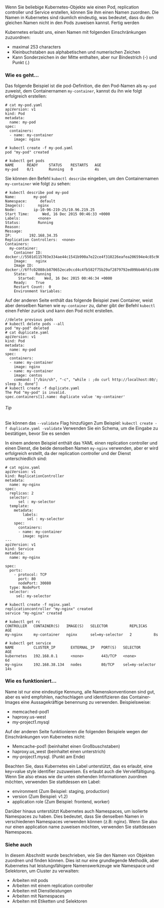 Wenn Sie beliebige Kubernetes-Objekte wie einen Pod, replication controller und Service erstellen, können Sie ihm einen Namen zuordnen. Die Namen in Kubernetes sind räumlich eindeutig, was bedeutet, dass du den gleichen Namen nicht in den Pods zuweisen kannst.
Fertig werden

Kubernetes erlaubt uns, einen Namen mit folgenden Einschränkungen zuzuordnen:

* maximal 253 characters
* Kleinbuchstaben aus alphabetischen und numerischen Zeichen
* Kann Sonderzeichen in der Mitte enthalten, aber nur Bindestrich (-) und Punkt (.)

### Wie es geht…

Das folgende Beispiel ist die pod-Definition, die den Pod-Namen als `my-pod` zuweist, dem Containernamen  `my-container`, kannst du ihn wie folgt erfolgreich erstellen:
```
# cat my-pod.yaml 
apiVersion: v1
kind: Pod
metadata:
  name: my-pod
spec:
  containers:
  - name: my-container
    image: nginx

# kubectl create -f my-pod.yaml 
pod "my-pod" created

# kubectl get pods
NAME      READY     STATUS    RESTARTS   AGE
my-pod    0/1       Running   0          4s
```
Sie können den Befehl `kubectl describe` eingeben, um den Containernamen `my-container` wie folgt zu sehen:
```
# kubectl describe pod my-pod
Name:        my-pod
Namespace:      default
Image(s):      nginx
Node:        ip-10-96-219-25/10.96.219.25
Start Time:      Wed, 16 Dec 2015 00:46:33 +0000
Labels:        <none>
Status:        Running
Reason:        
Message:      
IP:        192.168.34.35
Replication Controllers:  <none>
Containers:
  my-container:
    Container ID:  docker://5501d115703e334ae44c1541b990a7e22ce4f310226eafea206594e4c85c90d9
    Image:    nginx
    Image ID:    docker://6ffc02088cb870652eca9ccd4c4fb582f75b29af2879792ed09bb46fd1c898ef
    State:    Running
      Started:    Wed, 16 Dec 2015 00:46:34 +0000
    Ready:    True
    Restart Count:  0
    Environment Variables:
```

Auf der anderen Seite enthält das folgende Beispiel zwei Container, weist aber denselben Namen wie `my-container` zu, daher gibt der Befehl `kubectl` einen Fehler zurück und kann den Pod nicht erstellen.
```
//delete previous pods 
# kubectl delete pods --all
pod "my-pod" deleted
# cat duplicate.yaml 
apiVersion: v1
kind: Pod
metadata:
  name: my-pod
spec:
  containers:
  - name: my-container
    image: nginx
  - name: my-container
    image: centos
    command: ["/bin/sh", "-c", "while : ;do curl http://localhost:80/; sleep 3; done"]
# kubectl create -f duplicate.yaml 
The Pod "my-pod" is invalid.
spec.containers[1].name: duplicate value 'my-container'

```

###### Tip
Sie können das `--validate` Flag hinzufügen
Zum Beispiel: `kubectl create -f duplicate.yaml -validate`
Verwenden Sie ein Schema, um die Eingabe zu bestätigen, bevor Sie es senden

In einem anderen Beispiel enthält das YAML einen replication controller und einen Dienst, die beide denselben Namen `my-nginx` verwenden, aber er wird erfolgreich erstellt, da der replication controller und der Dienst unterschiedlich sind:
```
# cat nginx.yaml 
apiVersion: v1
kind: ReplicationController
metadata:
  name: my-nginx
spec:
  replicas: 2
  selector:
      sel : my-selector
  template:
    metadata:
        labels:
          sel : my-selector
    spec:
      containers:
      - name: my-container
        image: nginx
---
apiVersion: v1
kind: Service
metadata:
  name: my-nginx

spec:
  ports:
    - protocol: TCP
      port: 80
      nodePort: 30080
  type: NodePort
  selector:
     sel: my-selector

# kubectl create -f nginx.yaml 
replicationcontroller "my-nginx" created
service "my-nginx" created

# kubectl get rc
CONTROLLER   CONTAINER(S)   IMAGE(S)   SELECTOR          REPLICAS   AGE
my-nginx     my-container   nginx      sel=my-selector   2          8s

# kubectl get service
NAME         CLUSTER_IP       EXTERNAL_IP   PORT(S)   SELECTOR          AGE
kubernetes   192.168.0.1      <none>        443/TCP   <none>            6d
my-nginx     192.168.38.134   nodes         80/TCP    sel=my-selector   14s
```

### Wie es funktioniert…

Name ist nur eine eindeutige Kennung, alle Namenskonventionen sind gut, aber es wird empfohlen, nachschlagen und identifizieren das Container-Images eine Aussagekräftige benennung zu verwenden.
Beispielsweise:

* memcached-pod1
* haproxy.us-west
* my-project1.mysql

Auf der anderen Seite funktionieren die folgenden Beispiele wegen der Einschränkungen von Kubernetes nicht:

* Memcache-pod1 (beinhaltet einen Großbuschstaben)
* haproxy.us_west (beinhaltet einen unterstrich)
* my-project1.mysql. (Punkt am Ende)

Beachten Sie, dass Kubernetes ein Label unterstützt, das es erlaubt, eine key=value style identifier zuzuweisen. Es erlaubt auch die Vervielfältigung. Wenn Sie also etwas wie die unten stehenden Informationen zuordnen möchten, verwenden Sie stattdessen ein Label:

* environment (Zum Beispiel: staging, production)
* version (Zum Beispiel: v1.2)
* application role (Zum Beispiel: frontend, worker)

Darüber hinaus unterstützt Kubernetes auch Namespaces, um isolierte Namespaces zu haben. Dies bedeutet, dass Sie denselben Namen in verschiedenen Namespaces verwenden können (z.B: nginx). Wenn Sie also nur einen application name zuweisen möchten, verwenden Sie stattdessen Namespaces.

### Siehe auch

In diesem Abschnitt wurde beschrieben, wie Sie den Namen von Objekten zuordnen und finden können. Dies ist nur eine grundlegende Methodik, aber Kubernetes hat leistungsfähigere Namenswerkzeuge wie Namespace und Selektoren, um Cluster zu verwalten:

* Arbeiten mit pods
* Arbeiten mit einem replication controller
* Arbeiten mit Dienstleistungen
* Arbeiten mit Namespaces
* Arbeiten mit Etiketten und Selektoren

